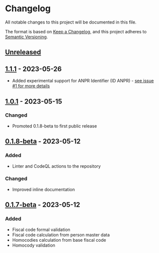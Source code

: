 # Changelog

All notable changes to this project will be documented in this file.

The format is based on [Keep a Changelog](https://keepachangelog.com/en/1.0.0/),
and this project adheres to [Semantic Versioning](https://semver.org/spec/v2.0.0.html).

## [Unreleased]

## [1.1.1] - 2023-05-26

- Added experimental support for ANPR Identifier (ID ANPR) - [see issue #1 for more details](https://github.com/Defkon1/italian-toolkit/issues/1)

## [1.0.1] - 2023-05-15

### Changed

- Promoted 0.1.8-beta to first public release

## [0.1.8-beta] - 2023-05-12

### Added

- Linter and CodeQL actions to the repository

### Changed

- Improved inline documentation

## [0.1.7-beta] - 2023-05-12

### Added

- Fiscal code formal validation
- Fiscal code calculation from person master data
- Homocodies calculation from base fiscal code
- Homocody validation


[Unreleased]: https://github.com/defkon1/italian-toolkit/compare/v1.1.1...HEAD
[1.1.1]: https://github.com/defkon1/italian-toolkit/compare/v1.0.1...v1.1.1
[1.0.1]: https://github.com/defkon1/italian-toolkit/compare/v0.1.8-beta...v1.0.1
[0.1.8-beta]: https://github.com/defkon1/italian-toolkit/compare/v0.1.7-beta...v0.1.8-beta
[0.1.7-beta]: https://github.com/defkon1/italian-toolkit/releases/tag/v0.1.7-beta
